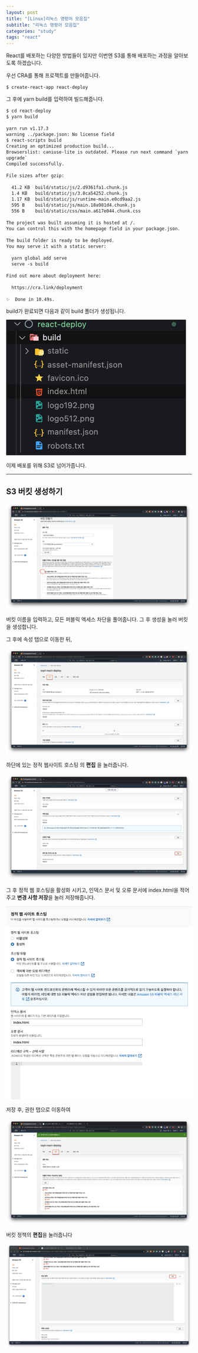 ```yaml
---
layout: post
title: "[Linux]리눅스 명령어 모음집"
subtitle: "리눅스 명령어 모음집"
categories: "study"
tags: "react"
---
```


React를 배포하는 다양한 방법들이 있지만 이번엔 S3를 통해 배포하는 과정을 알아보도록 하겠습니다.

우선 CRA를 통해 프로젝트를 만들어줍니다.

```
$ create-react-app react-deploy
```

그 후에 yarn build를 입력하여 빌드해줍니다.

```
$ cd react-deploy
$ yarn build

yarn run v1.17.3
warning ../package.json: No license field
$ react-scripts build
Creating an optimized production build...
Browserslist: caniuse-lite is outdated. Please run next command `yarn upgrade`
Compiled successfully.

File sizes after gzip:

  41.2 KB  build/static/js/2.d9361fa1.chunk.js
  1.4 KB   build/static/js/3.8ca54252.chunk.js
  1.17 KB  build/static/js/runtime-main.e0cd9aa2.js
  595 B    build/static/js/main.18a981d4.chunk.js
  556 B    build/static/css/main.a617e044.chunk.css

The project was built assuming it is hosted at /.
You can control this with the homepage field in your package.json.

The build folder is ready to be deployed.
You may serve it with a static server:

  yarn global add serve
  serve -s build

Find out more about deployment here:

  https://cra.link/deployment

✨  Done in 10.49s.
```

build가 완료되면 다음과 같이 build 폴더가 생성됩니다.

![](/assets/img/posts/2021-01-03-01-49-46.png)

이제 배포를 위해 S3로 넘어가줍니다.

---

## S3 버킷 생성하기

![](/assets/img/posts/2021-01-03-02-01-50.png)

버킷 이름을 입력하고, 모든 퍼블릭 엑세스 차단을 풀어줍니다. 그 후 생성을 눌러 버킷을 생성합니다.

그 후에 속성 탭으로 이동한 뒤,

![](/assets/img/posts/2021-01-03-02-09-39.png)

하단에 있는 정적 웹사이트 호스팅 의 **편집** 을 눌러줍니다.

![](/assets/img/posts/2021-01-03-02-19-04.png)

그 후 정적 웹 호스팅을 활성화 시키고, 인덱스 문서 및 오류 문서에 index.html을 적어주고 **변경 사항 저장**을 눌러 저장해줍니다.

![](/assets/img/posts/2021-01-03-02-22-12.png)

저장 후, 권한 탭으로 이동하여

![](/assets/img/posts/2021-01-03-02-25-47.png)

버킷 정책의 **편집**을 눌러줍니다

![](/assets/img/posts/2021-01-03-02-26-46.png)
